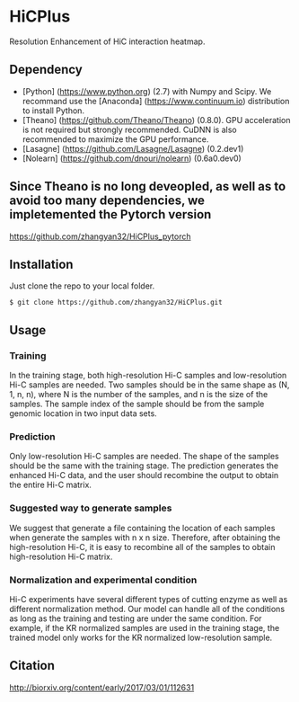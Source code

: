 # HiCPlus
Resolution Enhancement of HiC interaction heatmap. 

## Dependency

* [Python] (https://www.python.org) (2.7) with Numpy and Scipy. We recommand use the  [Anaconda] (https://www.continuum.io) distribution to install Python. 
* [Theano] (https://github.com/Theano/Theano) (0.8.0). GPU acceleration is not required but strongly recommended. CuDNN is also recommended to maximize the GPU performance. 
* [Lasagne] (https://github.com/Lasagne/Lasagne) (0.2.dev1)
* [Nolearn] (https://github.com/dnouri/nolearn) (0.6a0.dev0)

## Since Theano is no long deveopled, as well as to avoid too many dependencies, we impletemented the Pytorch version 
https://github.com/zhangyan32/HiCPlus_pytorch

## Installation
Just clone the repo to your local folder. 

```
$ git clone https://github.com/zhangyan32/HiCPlus.git

```

## Usage

### Training
In the training stage, both high-resolution Hi-C samples and low-resolution Hi-C samples are needed. Two samples should be in the same shape as (N, 1, n, n), where N is the number of the samples, and n is the size of the samples. The sample index of the sample should be from the sample genomic location in two input data sets. 

### Prediction
Only low-resolution Hi-C samples are needed. The shape of the samples should be the same with the training stage. The prediction generates the enhanced Hi-C data, and the user should recombine the output to obtain the entire Hi-C matrix. 

### Suggested way to generate samples
We suggest that generate a file containing the location of each samples when generate the samples with n x n size. Therefore, after obtaining the high-resolution Hi-C, it is easy to recombine all of the samples to obtain high-resolution Hi-C matrix. 

### Normalization and experimental condition
Hi-C experiments have several different types of cutting enzyme as well as different normalization method. Our model can handle all of the conditions as long as the training and testing are under the same condition. For example, if the KR normalized samples are used in the training stage, the trained model only works for the KR normalized low-resolution sample. 

## Citation

http://biorxiv.org/content/early/2017/03/01/112631




